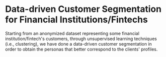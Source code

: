 # Data-driven Customer Segmentation for Financial Institutions/Fintechs
Starting from an anonymized dataset representing some financial institution/fintech's customers, through unsupervised learning techniques (i.e., clustering), we have done a data-driven customer segmentation in order to obtain the personas that better correspond to the clients' profiles.
